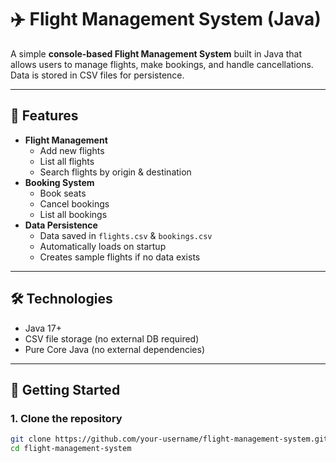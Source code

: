 # ✈️ Flight Management System (Java)

A simple **console-based Flight Management System** built in Java that allows users to manage flights, make bookings, and handle cancellations. Data is stored in CSV files for persistence.

---

## 📌 Features
- **Flight Management**
  - Add new flights
  - List all flights
  - Search flights by origin & destination
- **Booking System**
  - Book seats
  - Cancel bookings
  - List all bookings
- **Data Persistence**
  - Data saved in `flights.csv` & `bookings.csv`
  - Automatically loads on startup
  - Creates sample flights if no data exists

---

## 🛠️ Technologies
- Java 17+  
- CSV file storage (no external DB required)  
- Pure Core Java (no external dependencies)

---

## 🚀 Getting Started

### 1. Clone the repository
```bash
git clone https://github.com/your-username/flight-management-system.git
cd flight-management-system
